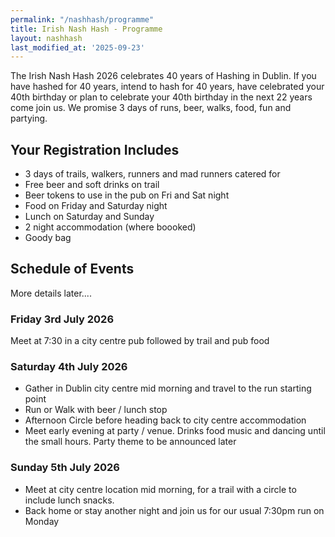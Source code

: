 ```yaml
---
permalink: "/nashhash/programme"
title: Irish Nash Hash - Programme
layout: nashhash
last_modified_at: '2025-09-23'
---
```


The Irish Nash Hash 2026 celebrates 40 years of Hashing in Dublin. If you have
hashed for 40 years, intend to hash for 40 years, have celebrated your 40th
birthday or plan to celebrate your 40th birthday in the next 22 years come join
us.  We promise 3 days of runs, beer, walks, food, fun and partying.

## Your Registration Includes

* 3 days of trails, walkers, runners and mad runners catered for
* Free beer and soft drinks on trail
* Beer tokens to use in the pub on Fri and Sat night
* Food on Friday and Saturday night
* Lunch on Saturday and Sunday
* 2 night accommodation (where boooked)
* Goody bag

## Schedule of Events

More details later....

### Friday 3rd July 2026

Meet at 7:30 in a city centre pub followed by trail and pub food

### Saturday 4th July 2026

* Gather in Dublin city centre mid morning and travel to the run starting point
* Run or Walk with beer / lunch stop
* Afternoon Circle before heading back to city centre accommodation
* Meet early evening at party / venue.  Drinks food music and dancing until the small hours.  Party theme to be announced later

### Sunday 5th July 2026

* Meet at city centre location mid morning, for a trail with a circle to include lunch snacks.
* Back home or stay another night and join us for our usual 7:30pm run on Monday

